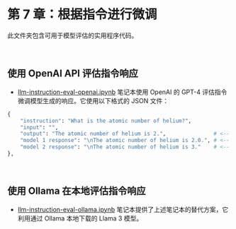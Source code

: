 # 第 7 章：根据指令进行微调

此文件夹包含可用于模型评估的实用程序代码。

&nbsp;
## 使用 OpenAI API 评估指令响应

- [llm-instruction-eval-openai.ipynb](llm-instruction-eval-openai.ipynb) 笔记本使用 OpenAI 的 GPT-4 评估指令微调模型生成的响应。它使用以下格式的 JSON 文件：

```python
{
    "instruction": "What is the atomic number of helium?",
    "input": "",
    "output": "The atomic number of helium is 2.",               # <-- The target given in the test set
    "model 1 response": "\nThe atomic number of helium is 2.0.", # <-- Response by an LLM
    "model 2 response": "\nThe atomic number of helium is 3."    # <-- Response by a 2nd LLM
},
```

&nbsp;
## 使用 Ollama 在本地评估指令响应

- [llm-instruction-eval-ollama.ipynb](llm-instruction-eval-ollama.ipynb) 笔记本提供了上述笔记本的替代方案，它利用通过 Ollama 本地下载的 Llama 3 模型。